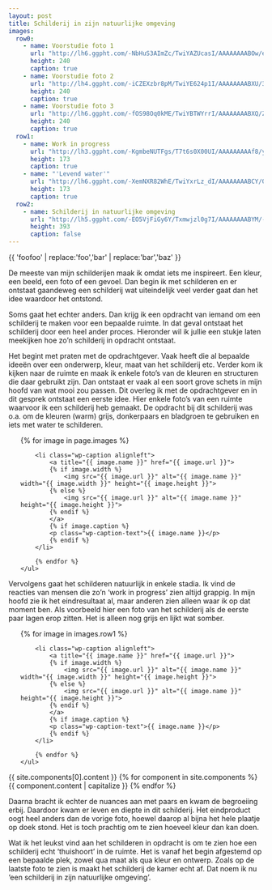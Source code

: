 ```yaml
---
layout: post
title: Schilderij in zijn natuurlijke omgeving
images:
  row0:
    - name: Voorstudie foto 1
      url: "http://lh6.ggpht.com/-NbHuS3AImZc/TwiYAZUcasI/AAAAAAAABOw/eLC6Mo1PTSs/Foto0186.jpg"
      height: 240
      caption: true
    - name: Voorstudie foto 2
      url: "http://lh4.ggpht.com/-iCZEXzbr8pM/TwiYE624p1I/AAAAAAAABXU/3qGf1cZ68QM/Foto0188.jpg"
      height: 240
      caption: true
    - name: Voorstudie foto 3
      url: "http://lh6.ggpht.com/-fOS98Oq0kME/TwiYBTWYrrI/AAAAAAAABXQ/ZR93VlKTeo8/Foto0187.jpg"
      height: 240
      caption: true
  row1:
    - name: Work in progress
      url: "http://lh3.ggpht.com/-KgmbeNUTFgs/T7t6s0X00UI/AAAAAAAAAf8/yUPMPitjQCg/Foto0214.jpg"
      height: 173
      caption: true
    - name: "'Levend water'"
      url: "http://lh6.ggpht.com/-XemNXR82WhE/TwiYxrLz_dI/AAAAAAAABCY/0dPuEEmGjM0/Foto0328.jpg"
      height: 173
      caption: true
  row2:
    - name: Schilderij in natuurlijke omgeving
      url: "http://lh5.ggpht.com/-EO5VjFiGy6Y/Txmwjzl0g7I/AAAAAAAABYM/-BFPyV6OCsY/DSCF2841.JPG"
      height: 393
      caption: false
---
```


{{ 'foofoo' | replace:'foo','bar' | replace:'bar','baz' }}

De meeste van mijn schilderijen maak ik omdat iets me inspireert. Een kleur, een beeld, een foto of een gevoel. Dan begin ik met schilderen en er ontstaat gaandeweg een schilderij wat uiteindelijk veel verder gaat dan het idee waardoor het ontstond.

Soms gaat het echter anders. Dan krijg ik een opdracht van iemand om een schilderij te maken voor een bepaalde ruimte. In dat geval ontstaat het schilderij door een heel ander proces. Hieronder wil ik jullie een stukje laten meekijken hoe zo&rsquo;n schilderij in opdracht ontstaat.

Het begint met praten met de opdrachtgever. Vaak heeft die al bepaalde idee&euml;n over een onderwerp, kleur, maat van het schilderij etc. Verder kom ik kijken naar de ruimte en maak ik enkele foto&rsquo;s van de kleuren en structuren die daar gebruikt zijn. Dan ontstaat er vaak al een soort grove schets in mijn hoofd van wat mooi zou passen. Dit overleg ik met de opdrachtgever en in dit gesprek ontstaat een eerste idee. Hier enkele foto&rsquo;s van een ruimte waarvoor ik een schilderij heb gemaakt. De opdracht bij dit schilderij was o.a. om de kleuren (warm) grijs, donkerpaars en bladgroen te gebruiken en iets met water te schilderen.

<div class="imagerowcontainer">
    <ul class="imagerow">
        {% for image in page.images %}

        <li class="wp-caption alignleft">
            <a title="{{ image.name }}" href="{{ image.url }}">
            {% if image.width %}
                <img src="{{ image.url }}" alt="{{ image.name }}" width="{{ image.width }}" height="{{ image.height }}">
            {% else %}
                <img src="{{ image.url }}" alt="{{ image.name }}" height="{{ image.height }}">
            {% endif %} 
            </a>
            {% if image.caption %}
            <p class="wp-caption-text">{{ image.name }}</p>
            {% endif %}
        </li>

        {% endfor %}
    </ul>
</div>
<div class="clearer"></div>

Vervolgens gaat het schilderen natuurlijk in enkele stadia. Ik vind de reacties van mensen die zo&rsquo;n &lsquo;work in progress&rsquo; zien altijd grappig. In mijn hoofd zie ik het eindresultaat al, maar anderen zien alleen waar ik op dat moment ben. Als voorbeeld hier een foto van het schilderij als de eerste paar lagen erop zitten. Het is alleen nog grijs en lijkt wat somber.


<div class="imagerowcontainer">
    <ul class="imagerow">
        {% for image in images.row1 %}

        <li class="wp-caption alignleft">
            <a title="{{ image.name }}" href="{{ image.url }}">
            {% if image.width %}
                <img src="{{ image.url }}" alt="{{ image.name }}" width="{{ image.width }}" height="{{ image.height }}">
            {% else %}
                <img src="{{ image.url }}" alt="{{ image.name }}" height="{{ image.height }}">
            {% endif %} 
            </a>
            {% if image.caption %}
            <p class="wp-caption-text">{{ image.name }}</p>
            {% endif %}
        </li>

        {% endfor %}
    </ul>
</div>
<div class="clearer"></div>

{{ site.components[0].content }}
{% for component in site.components %}
{{ component.content | capitalize }}
{% endfor %}
<!--|%%|%7B%25%20include%20imagerow.html%20images%3Dpage.images.row2%20%25%7D|%%|-->

Daarna bracht ik echter de nuances aan met paars en kwam de begroeiing erbij. Daardoor kwam er leven en diepte in dit schilderij. Het eindproduct oogt heel anders dan de vorige foto, hoewel daarop al bijna het hele plaatje op doek stond. Het is toch prachtig om te zien hoeveel kleur dan kan doen.

Wat ik het leukst vind aan het schilderen in opdracht is om te zien hoe een schilderij echt &lsquo;thuishoort&rsquo; in de ruimte. Het is vanaf het begin afgestemd op een bepaalde plek, zowel qua maat als qua kleur en ontwerp. Zoals op de laatste foto te zien is maakt het schilderij de kamer echt af. Dat noem ik nu &lsquo;een schilderij in zijn natuurlijke omgeving&rsquo;.

<!--|%%|%7B%25%20include%20imagerow.html%20images%3Dpage.images.row3%20%25%7D|%%|-->
